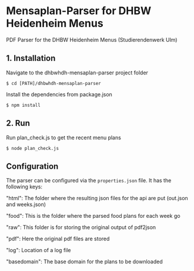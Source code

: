 # Mensaplan-Parser for DHBW Heidenheim Menus
PDF Parser for the DHBW Heidenheim Menus (Studierendenwerk Ulm)

## 1. Installation

Navigate to the dhbwhdh-mensaplan-parser project folder

`$ cd [PATH]/dhbwhdh-mensaplan-parser`

Install the dependencies from package.json

`$ npm install`

## 2. Run

Run plan_check.js to get the recent menu plans

`$ node plan_check.js`

## Configuration

The parser can be configured via the `properties.json` file.
It has the following keys:

"html": The folder where the resulting json files for the api are put (out.json and weeks.json)

"food": This is the folder where the parsed food plans for each week go

"raw": This folder is for storing the original output of pdf2json

"pdf": Here the original pdf files are stored

"log": Location of a log file

"basedomain": The base domain for the plans to be downloaded